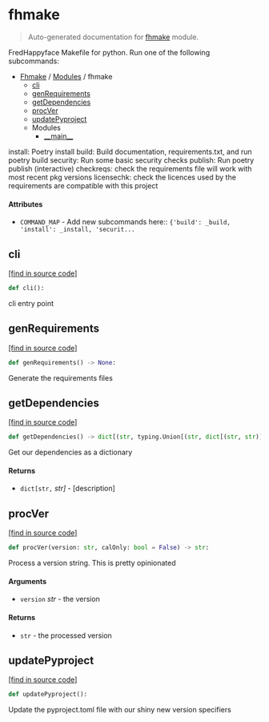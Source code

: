 # fhmake

> Auto-generated documentation for [fhmake](../../fhmake/__init__.py) module.

FredHappyface Makefile for python. Run one of the following subcommands:

- [Fhmake](../README.md#fhmake-index) / [Modules](../README.md#fhmake-modules) / fhmake
    - [cli](#cli)
    - [genRequirements](#genrequirements)
    - [getDependencies](#getdependencies)
    - [procVer](#procver)
    - [updatePyproject](#updatepyproject)
    - Modules
        - [\_\_main\_\_](module.md#__main__)

install: Poetry install
build: Build documentation, requirements.txt, and run poetry build
security: Run some basic security checks
publish: Run poetry publish (interactive)
checkreqs: check the requirements file will work with most recent pkg versions
licensechk: check the licences used by the requirements are compatible with this project

#### Attributes

- `COMMAND_MAP` - Add new subcommands here:: `{'build': _build, 'install': _install, 'securit...`

## cli

[[find in source code]](../../fhmake/__init__.py#L191)

```python
def cli():
```

cli entry point

## genRequirements

[[find in source code]](../../fhmake/__init__.py#L87)

```python
def genRequirements() -> None:
```

Generate the requirements files

## getDependencies

[[find in source code]](../../fhmake/__init__.py#L78)

```python
def getDependencies() -> dict[(str, typing.Union[(str, dict[(str, str)])])]:
```

Get our dependencies as a dictionary

#### Returns

- `dict[str,` *str]* - [description]

## procVer

[[find in source code]](../../fhmake/__init__.py#L60)

```python
def procVer(version: str, calOnly: bool = False) -> str:
```

Process a version string. This is pretty opinionated

#### Arguments

- `version` *str* - the version

#### Returns

- `str` - the processed version

## updatePyproject

[[find in source code]](../../fhmake/__init__.py#L122)

```python
def updatePyproject():
```

Update the pyproject.toml file with our shiny new version specifiers
